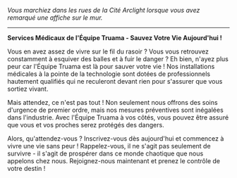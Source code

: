 _Vous marchiez dans les rues de la Cité Arclight lorsque vous avez remarqué une affiche sur le mur._

---

**Services Médicaux de l'Équipe Truama - Sauvez Votre Vie Aujourd'hui !**

Vous en avez assez de vivre sur le fil du rasoir ? Vous vous retrouvez constamment à esquiver des balles et à fuir le danger ? Eh bien, n'ayez plus peur car l'Équipe Truama est là pour sauver votre vie ! Nos installations médicales à la pointe de la technologie sont dotées de professionnels hautement qualifiés qui ne reculeront devant rien pour s'assurer que vous sortiez vivant.

Mais attendez, ce n'est pas tout ! Non seulement nous offrons des soins d'urgence de premier ordre, mais nos mesures préventives sont inégalées dans l'industrie. Avec l'Équipe Truama à vos côtés, vous pouvez être assuré que vous et vos proches serez protégés des dangers.

Alors, qu'attendez-vous ? Inscrivez-vous dès aujourd'hui et commencez à vivre une vie sans peur ! Rappelez-vous, il ne s'agit pas seulement de survivre - il s'agit de prospérer dans ce monde chaotique que nous appelons chez nous. Rejoignez-nous maintenant et prenez le contrôle de votre destin !

